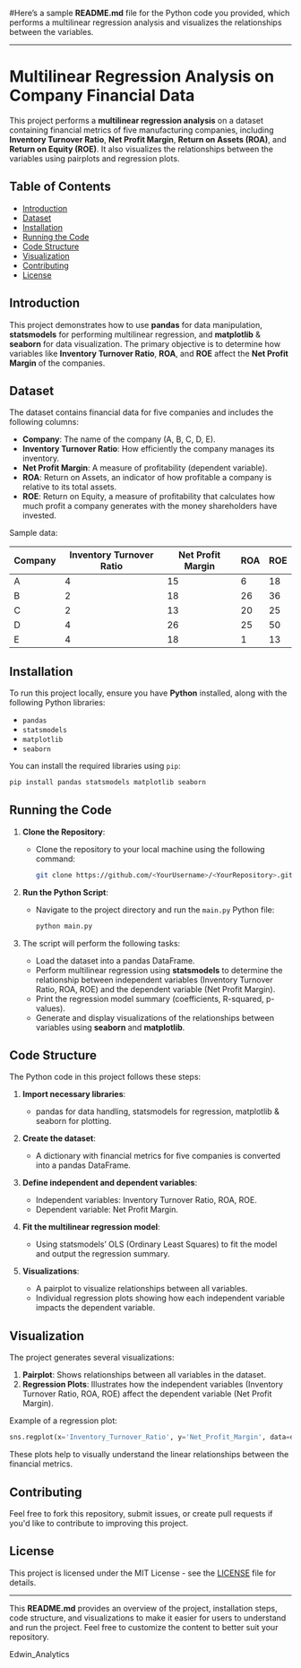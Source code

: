 #Here’s a sample **README.md** file for the Python code you provided, which performs a multilinear regression analysis and visualizes the relationships between the variables.

---

# Multilinear Regression Analysis on Company Financial Data

This project performs a **multilinear regression analysis** on a dataset containing financial metrics of five manufacturing companies, including **Inventory Turnover Ratio**, **Net Profit Margin**, **Return on Assets (ROA)**, and **Return on Equity (ROE)**. It also visualizes the relationships between the variables using pairplots and regression plots.

## Table of Contents

- [Introduction](#introduction)
- [Dataset](#dataset)
- [Installation](#installation)
- [Running the Code](#running-the-code)
- [Code Structure](#code-structure)
- [Visualization](#visualization)
- [Contributing](#contributing)
- [License](#license)

## Introduction

This project demonstrates how to use **pandas** for data manipulation, **statsmodels** for performing multilinear regression, and **matplotlib** & **seaborn** for data visualization. The primary objective is to determine how variables like **Inventory Turnover Ratio**, **ROA**, and **ROE** affect the **Net Profit Margin** of the companies.

## Dataset

The dataset contains financial data for five companies and includes the following columns:
- **Company**: The name of the company (A, B, C, D, E).
- **Inventory Turnover Ratio**: How efficiently the company manages its inventory.
- **Net Profit Margin**: A measure of profitability (dependent variable).
- **ROA**: Return on Assets, an indicator of how profitable a company is relative to its total assets.
- **ROE**: Return on Equity, a measure of profitability that calculates how much profit a company generates with the money shareholders have invested.

Sample data:

| Company | Inventory Turnover Ratio | Net Profit Margin | ROA | ROE |
|---------|--------------------------|-------------------|-----|-----|
| A       | 4                        | 15                | 6   | 18  |
| B       | 2                        | 18                | 26  | 36  |
| C       | 2                        | 13                | 20  | 25  |
| D       | 4                        | 26                | 25  | 50  |
| E       | 4                        | 18                | 1   | 13  |

## Installation

To run this project locally, ensure you have **Python** installed, along with the following Python libraries:
- `pandas`
- `statsmodels`
- `matplotlib`
- `seaborn`

You can install the required libraries using `pip`:

```bash
pip install pandas statsmodels matplotlib seaborn
```

## Running the Code

1. **Clone the Repository**:
   - Clone the repository to your local machine using the following command:
     ```bash
     git clone https://github.com/<YourUsername>/<YourRepository>.git
     ```

2. **Run the Python Script**:
   - Navigate to the project directory and run the `main.py` Python file:
     ```bash
     python main.py
     ```

3. The script will perform the following tasks:
   - Load the dataset into a pandas DataFrame.
   - Perform multilinear regression using **statsmodels** to determine the relationship between independent variables (Inventory Turnover Ratio, ROA, ROE) and the dependent variable (Net Profit Margin).
   - Print the regression model summary (coefficients, R-squared, p-values).
   - Generate and display visualizations of the relationships between variables using **seaborn** and **matplotlib**.

## Code Structure

The Python code in this project follows these steps:

1. **Import necessary libraries**:
   - pandas for data handling, statsmodels for regression, matplotlib & seaborn for plotting.
   
2. **Create the dataset**:
   - A dictionary with financial metrics for five companies is converted into a pandas DataFrame.

3. **Define independent and dependent variables**:
   - Independent variables: Inventory Turnover Ratio, ROA, ROE.
   - Dependent variable: Net Profit Margin.

4. **Fit the multilinear regression model**:
   - Using statsmodels’ OLS (Ordinary Least Squares) to fit the model and output the regression summary.

5. **Visualizations**:
   - A pairplot to visualize relationships between all variables.
   - Individual regression plots showing how each independent variable impacts the dependent variable.

## Visualization

The project generates several visualizations:
1. **Pairplot**: Shows relationships between all variables in the dataset.
2. **Regression Plots**: Illustrates how the independent variables (Inventory Turnover Ratio, ROA, ROE) affect the dependent variable (Net Profit Margin).

Example of a regression plot:
```python
sns.regplot(x='Inventory_Turnover_Ratio', y='Net_Profit_Margin', data=df)
```

These plots help to visually understand the linear relationships between the financial metrics.

## Contributing

Feel free to fork this repository, submit issues, or create pull requests if you'd like to contribute to improving this project.

## License

This project is licensed under the MIT License - see the [LICENSE](LICENSE) file for details.

---

This **README.md** provides an overview of the project, installation steps, code structure, and visualizations to make it easier for users to understand and run the project. Feel free to customize the content to better suit your repository.

 Edwin_Analytics
